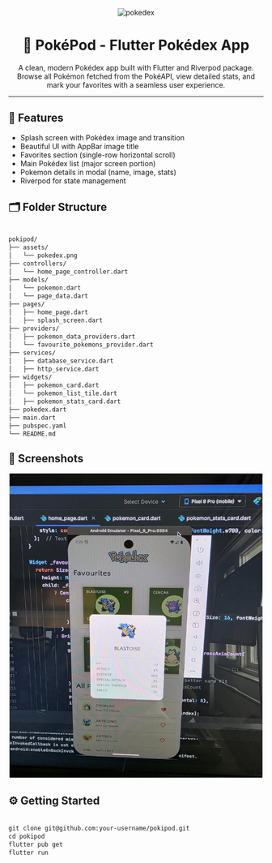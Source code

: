 <p align="center">
  <img width="548" height="193" alt="pokedex" src="https://github.com/user-attachments/assets/5fcdd856-72e8-4041-bcfb-653879960bc4" />
</p>

<h1 align="center">📱 PokéPod - Flutter Pokédex App</h1>

<p align="center">
  A clean, modern Pokédex app built with Flutter and Riverpod package.<br/>
  Browse all Pokémon fetched from the PokéAPI, view detailed stats, and mark your favorites with a seamless user experience.
<br/>
</p>

<hr/>

<h2>🚀 Features</h2>
<ul>
  <li>Splash screen with Pokédex image and transition</li>
  <li>Beautiful UI with AppBar image title</li>
  <li>Favorites section (single-row horizontal scroll)</li>
  <li>Main Pokédex list (major screen portion)</li>
  <li>Pokemon details in modal (name, image, stats)</li>
  <li>Riverpod for state management</li>
</ul>

<h2>🗂️ Folder Structure</h2>

<pre><code>
pokipod/
├── assets/
│   └── pokedex.png
├── controllers/
│   └── home_page_controller.dart
├── models/
│   └── pokemon.dart
│   └── page_data.dart
├── pages/
│   ├── home_page.dart
│   ├── splash_screen.dart
├── providers/
│   ├── pokemon_data_providers.dart
│   └── favourite_pokemons_provider.dart
├── services/
│   ├── database_service.dart
│   ├── http_service.dart
├── widgets/
│   ├── pokemon_card.dart
│   └── pokemon_list_tile.dart
│   ├── pokemon_stats_card.dart
├── pokedex.dart
├── main.dart
├── pubspec.yaml
└── README.md
</code></pre>

<h2>📸 Screenshots</h2>

<p align="center">
  
  <img src="./assets/app_screenshot.jpg" alt="Main Screen" width="500" height="600">
</p>


<h2>⚙️ Getting Started</h2>

<pre><code>
git clone git@github.com:your-username/pokipod.git
cd pokipod
flutter pub get
flutter run
</code></pre>


